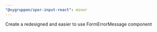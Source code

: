 ```yaml
---
"@vygruppen/spor-input-react": minor
---
```


Create a redesigned and easier to use FormErrorMessage component
